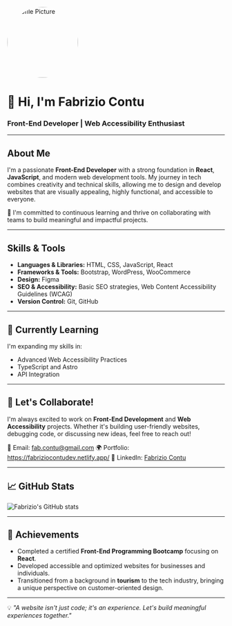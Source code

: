 <img src="https://github.com/user-attachments/assets/60bf534c-a408-43c4-8565-c9e7618b620e" 
     alt="Profile Picture" 
     style="width: 164px; height: 164px; border-radius: 50%;">


# 👋 Hi, I'm Fabrizio Contu


### Front-End Developer | Web Accessibility Enthusiast

---

## About Me

I'm a passionate **Front-End Developer** with a strong foundation in **React**, **JavaScript**, and modern web development tools. My journey in tech combines creativity and technical skills, allowing me to design and develop websites that are visually appealing, highly functional, and accessible to everyone.

🌟 I'm committed to continuous learning and thrive on collaborating with teams to build meaningful and impactful projects.

---

## Skills & Tools
- **Languages & Libraries:** HTML, CSS, JavaScript, React
- **Frameworks & Tools:** Bootstrap, WordPress, WooCommerce
- **Design:** Figma
- **SEO & Accessibility:** Basic SEO strategies, Web Content Accessibility Guidelines (WCAG)
- **Version Control:** Git, GitHub

---

## 🌱 Currently Learning
I'm expanding my skills in:
- Advanced Web Accessibility Practices
- TypeScript and Astro
- API Integration

---

## 🤝 Let's Collaborate!
I'm always excited to work on **Front-End Development** and **Web Accessibility** projects. Whether it's building user-friendly websites, debugging code, or discussing new ideas, feel free to reach out!

📧 Email: fab.contu@gmail.com <!-- Replace with your email -->
🌍 Portfolio: https://fabriziocontudev.netlify.app/ <!-- Add your portfolio link -->
💼 LinkedIn: [Fabrizio Contu](https://linkedin.com/in/fabriziocontu)

---

## 📈 GitHub Stats
![Fabrizio's GitHub stats](https://github-readme-stats.vercel.app/api?username=fabrizioContu&show_icons=true&theme=radical)

---

## 🏅 Achievements
- Completed a certified **Front-End Programming Bootcamp** focusing on **React**.
- Developed accessible and optimized websites for businesses and individuals.
- Transitioned from a background in **tourism** to the tech industry, bringing a unique perspective on customer-oriented design.

---

💡 *"A website isn't just code; it's an experience. Let's build meaningful experiences together."*
